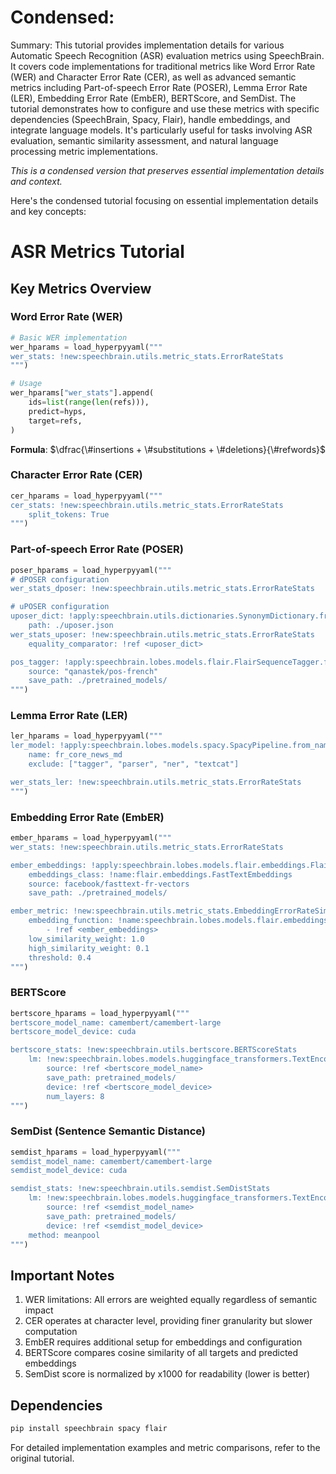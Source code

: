 # Condensed: <!-- This cell is automatically updated by tools/tutorial-cell-updater.py -->

Summary: This tutorial provides implementation details for various Automatic Speech Recognition (ASR) evaluation metrics using SpeechBrain. It covers code implementations for traditional metrics like Word Error Rate (WER) and Character Error Rate (CER), as well as advanced semantic metrics including Part-of-speech Error Rate (POSER), Lemma Error Rate (LER), Embedding Error Rate (EmbER), BERTScore, and SemDist. The tutorial demonstrates how to configure and use these metrics with specific dependencies (SpeechBrain, Spacy, Flair), handle embeddings, and integrate language models. It's particularly useful for tasks involving ASR evaluation, semantic similarity assessment, and natural language processing metric implementations.

*This is a condensed version that preserves essential implementation details and context.*

Here's the condensed tutorial focusing on essential implementation details and key concepts:

# ASR Metrics Tutorial

## Key Metrics Overview

### Word Error Rate (WER)
```python
# Basic WER implementation
wer_hparams = load_hyperpyyaml("""
wer_stats: !new:speechbrain.utils.metric_stats.ErrorRateStats
""")

# Usage
wer_hparams["wer_stats"].append(
    ids=list(range(len(refs))),
    predict=hyps,
    target=refs,
)
```

**Formula**: $\dfrac{\#insertions + \#substitutions + \#deletions}{\#refwords}$

### Character Error Rate (CER)
```python
cer_hparams = load_hyperpyyaml("""
cer_stats: !new:speechbrain.utils.metric_stats.ErrorRateStats
    split_tokens: True
""")
```

### Part-of-speech Error Rate (POSER)
```python
poser_hparams = load_hyperpyyaml("""
# dPOSER configuration
wer_stats_dposer: !new:speechbrain.utils.metric_stats.ErrorRateStats

# uPOSER configuration
uposer_dict: !apply:speechbrain.utils.dictionaries.SynonymDictionary.from_json_path
    path: ./uposer.json
wer_stats_uposer: !new:speechbrain.utils.metric_stats.ErrorRateStats
    equality_comparator: !ref <uposer_dict>

pos_tagger: !apply:speechbrain.lobes.models.flair.FlairSequenceTagger.from_hf
    source: "qanastek/pos-french"
    save_path: ./pretrained_models/
""")
```

### Lemma Error Rate (LER)
```python
ler_hparams = load_hyperpyyaml("""
ler_model: !apply:speechbrain.lobes.models.spacy.SpacyPipeline.from_name
    name: fr_core_news_md
    exclude: ["tagger", "parser", "ner", "textcat"]

wer_stats_ler: !new:speechbrain.utils.metric_stats.ErrorRateStats
""")
```

### Embedding Error Rate (EmbER)
```python
ember_hparams = load_hyperpyyaml("""
wer_stats: !new:speechbrain.utils.metric_stats.ErrorRateStats

ember_embeddings: !apply:speechbrain.lobes.models.flair.embeddings.FlairEmbeddings.from_hf
    embeddings_class: !name:flair.embeddings.FastTextEmbeddings
    source: facebook/fasttext-fr-vectors
    save_path: ./pretrained_models/

ember_metric: !new:speechbrain.utils.metric_stats.EmbeddingErrorRateSimilarity
    embedding_function: !name:speechbrain.lobes.models.flair.embeddings.FlairEmbeddings.embed_word
        - !ref <ember_embeddings>
    low_similarity_weight: 1.0
    high_similarity_weight: 0.1
    threshold: 0.4
""")
```

### BERTScore
```python
bertscore_hparams = load_hyperpyyaml("""
bertscore_model_name: camembert/camembert-large
bertscore_model_device: cuda

bertscore_stats: !new:speechbrain.utils.bertscore.BERTScoreStats
    lm: !new:speechbrain.lobes.models.huggingface_transformers.TextEncoder
        source: !ref <bertscore_model_name>
        save_path: pretrained_models/
        device: !ref <bertscore_model_device>
        num_layers: 8
""")
```

### SemDist (Sentence Semantic Distance)
```python
semdist_hparams = load_hyperpyyaml("""
semdist_model_name: camembert/camembert-large
semdist_model_device: cuda

semdist_stats: !new:speechbrain.utils.semdist.SemDistStats
    lm: !new:speechbrain.lobes.models.huggingface_transformers.TextEncoder
        source: !ref <semdist_model_name>
        save_path: pretrained_models/
        device: !ref <semdist_model_device>
    method: meanpool
""")
```

## Important Notes

1. WER limitations: All errors are weighted equally regardless of semantic impact
2. CER operates at character level, providing finer granularity but slower computation
3. EmbER requires additional setup for embeddings and configuration
4. BERTScore compares cosine similarity of all targets and predicted embeddings
5. SemDist score is normalized by x1000 for readability (lower is better)

## Dependencies
```python
pip install speechbrain spacy flair
```

For detailed implementation examples and metric comparisons, refer to the original tutorial.